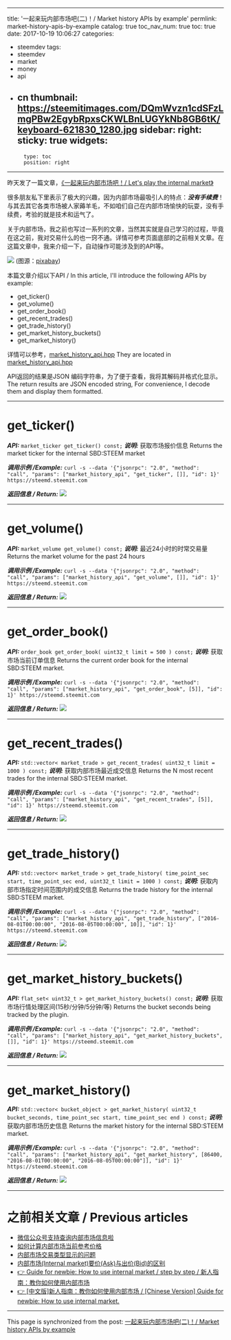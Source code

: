 
---
title: '一起来玩内部市场吧(二)！/ Market history APIs by example'
permlink: market-history-apis-by-example
catalog: true
toc_nav_num: true
toc: true
date: 2017-10-19 10:06:27
categories:
- steemdev
tags:
- steemdev
- market
- money
- api
- cn
thumbnail: https://steemitimages.com/DQmWvzn1cdSFzLmgPBw2EgybRpxsCKWLBnLUGYkNb8GB6tK/keyboard-621830_1280.jpg
sidebar:
    right:
        sticky: true
widgets:
    -
        type: toc
        position: right
---


昨天发了一篇文章，[《一起来玩内部市场吧！/ Let's play the internal market》](https://steemit.com/cn/@oflyhigh/let-s-play-the-internal-market)

很多朋友私下里表示了极大的兴趣，因为内部市场最吸引人的特点：***没有手续费***！与其去其它各类市场被人家薅羊毛，不如咱们自己在内部市场愉快的玩耍，没有手续费，考验的就是技术和运气了。

关于内部市场，我之前也写过一系列的文章，当然其实就是自己学习的过程，毕竟在这之前，我对交易什么的也一窍不通。详情可参考页面底部的之前相关文章。在这篇文章中，我来介绍一下，自动操作可能涉及到的API等。

![](https://steemitimages.com/DQmWvzn1cdSFzLmgPBw2EgybRpxsCKWLBnLUGYkNb8GB6tK/keyboard-621830_1280.jpg)
(图源：[pixabay](https://pixabay.com))

本篇文章介绍以下API /  In this article, I'll introduce the following APIs by example: 

* get_ticker()
* get_volume()
* get_order_book()
* get_recent_trades()
* get_trade_history()
* get_market_history_buckets()
* get_market_history()

详情可以参考，[market_history_api.hpp](https://github.com/steemit/steem/blob/master/libraries/plugins/market_history/include/steemit/market_history/market_history_api.hpp)
They are located in [market_history_api.hpp](https://github.com/steemit/steem/blob/master/libraries/plugins/market_history/include/steemit/market_history/market_history_api.hpp)

API返回的结果是JSON 编码字符串，为了便于查看，我将其解码并格式化显示。
The return results are JSON encoded string, For convenience, I decode them and display them formatted.

----

# get_ticker()

***API:*** `market_ticker get_ticker() const;`
***说明:*** 获取市场报价信息
Returns the market ticker for the internal SBD:STEEM market

***调用示例 /Example:***
`curl -s --data '{"jsonrpc": "2.0", "method": "call", "params": ["market_history_api", "get_ticker", []], "id": 1}' https://steemd.steemit.com`

***返回信息 / Return:***
![](https://steemitimages.com/DQmQg8jUBZKf9gwTn7NW4cHxZiiFtraQFxKgzjsJz2ppXbi/image.png)

----

# get_volume()

***API:*** `market_volume get_volume() const;`
***说明:*** 最近24小时的时常交易量
Returns the market volume for the past 24 hours

***调用示例 /Example:***
`curl -s --data '{"jsonrpc": "2.0", "method": "call", "params": ["market_history_api", "get_volume", []], "id": 1}' https://steemd.steemit.com`

***返回信息 / Return:***
![](https://steemitimages.com/DQmQpN1Eksdt4pa5aVHyJNqkC76GUhg3LPbgE1ECPaihsS5/image.png)

---

# get_order_book()

***API:*** `order_book get_order_book( uint32_t limit = 500 ) const;`
***说明:*** 获取市场当前订单信息
Returns the current order book for the internal SBD:STEEM market.

***调用示例 /Example:***
`curl -s --data '{"jsonrpc": "2.0", "method": "call", "params": ["market_history_api", "get_order_book", [5]], "id": 1}' https://steemd.steemit.com`

***返回信息 / Return:***
![](https://steemitimages.com/DQmf8KBu8qTw5tTYJHCbtsk4z9d9Q7fVnEHPEvfZGT9SiLG/image.png)

----

# get_recent_trades()

***API:*** `std::vector< market_trade > get_recent_trades( uint32_t limit = 1000 ) const;`
***说明:*** 获取内部市场最近成交信息
Returns the N most recent trades for the internal SBD:STEEM market.

***调用示例 /Example:***
`curl -s --data '{"jsonrpc": "2.0", "method": "call", "params": ["market_history_api", "get_recent_trades", [5]], "id": 1}' https://steemd.steemit.com`

***返回信息 / Return:***
![](https://steemitimages.com/DQmWRdLGnWJCy5DqzX8BYGtPaSEzv5uTjenXKrJ4C2XjeHP/image.png)

----

# get_trade_history()

***API:*** `std::vector< market_trade > get_trade_history( time_point_sec start, time_point_sec end, uint32_t limit = 1000 ) const;`
***说明:*** 获取内部市场指定时间范围内的成交信息
Returns the trade history for the internal SBD:STEEM market.

***调用示例 /Example:***
`curl -s --data '{"jsonrpc": "2.0", "method": "call", "params": ["market_history_api", "get_trade_history", ["2016-08-01T00:00:00", "2016-08-05T00:00:00", 10]], "id": 1}' https://steemd.steemit.com`

***返回信息 / Return:***
![](https://steemitimages.com/DQmdKjoq4AnQeXJFwFMVLxUAXgtxr73U3a9dgU8WxKekwyc/image.png)

----

# get_market_history_buckets()

***API:*** `flat_set< uint32_t > get_market_history_buckets() const;`
***说明:*** 获取市场行情处理区间(15秒/分钟/5分钟/等)
Returns the bucket seconds being tracked by the plugin.

***调用示例 /Example:***
`curl -s --data '{"jsonrpc": "2.0", "method": "call", "params": ["market_history_api", "get_market_history_buckets", []], "id": 1}' https://steemd.steemit.com`

***返回信息 / Return:***
![](https://steemitimages.com/DQmexvhBmYP8jzT1WN1ktpCyuNt4fngsHB63hQATEGgneEj/image.png)

---
# get_market_history()

***API:*** `std::vector< bucket_object > get_market_history( uint32_t bucket_seconds, time_point_sec start, time_point_sec end ) const;`
***说明:*** 获取内部市场历史信息
Returns the market history for the internal SBD:STEEM market.

***调用示例 /Example:***
`curl -s --data '{"jsonrpc": "2.0", "method": "call", "params": ["market_history_api", "get_market_history", [86400, "2016-08-01T00:00:00", "2016-08-05T00:00:00"]], "id": 1}' https://steemd.steemit.com`

***返回信息 / Return:***
![](https://steemitimages.com/DQmPhv6wUukiyufqUeBM2AN2XbcsAZVcJ4WgmgBPrgWJNtn/image.png)

----

# 之前相关文章 / Previous articles
* [微信公众号支持查询内部市场信息啦](https://steemit.com/cn/@oflyhigh/6ha3fx)
* [如何计算内部市场当前参考价格](https://steemit.com/cn/@oflyhigh/2xxlfx)
* [内部市场交易类型显示的问题](https://steemit.com/cn/@oflyhigh/vlif6)
* [内部市场(Internal market)要价(Ask)与出价(Bid)的区别](https://steemit.com/cn/@oflyhigh/internal-market-ask-bid)
* [👉 Guide for newbie: How to use internal market / step by step / 新人指南：教你如何使用内部市场](https://steemit.com/steemit/@oflyhigh/guide-for-newbie-how-to-use-internal-market-hand-by-hand)
* [👉 [中文版]新人指南：教你如何使用内部市场 / [Chinese Version] Guide for newbie: How to use internal market.](https://steemit.com/steemit/@oflyhigh/chinese-version-guide-for-newbie-how-to-use-internal-market)

- - -

This page is synchronized from the post: [一起来玩内部市场吧(二)！/ Market history APIs by example](https://steemit.com/@oflyhigh/market-history-apis-by-example)
